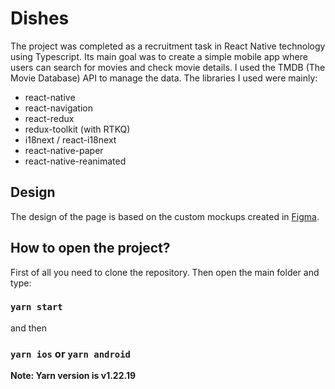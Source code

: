 # Dishes

The project was completed as a recruitment task in React Native technology using Typescript. Its main goal was to create a simple mobile app where users can search for movies and check movie details. I used the TMDB (The Movie Database) API to manage the data. The libraries I used were mainly:

-   react-native
-   react-navigation
-   react-redux
-   redux-toolkit (with RTKQ)
-   i18next / react-i18next
-   react-native-paper
-   react-native-reanimated

## Design

The design of the page is based on the custom mockups created in [Figma](https://www.figma.com/file/uccCuR9liVBrO31ygOu5iz/CinemApp?type=design&node-id=0%3A1&mode=design&t=fc1ZRmjI5E4NoBa9-1).

## How to open the project?

First of all you need to clone the repository. Then open the main folder and type:

### `yarn start`

and then

### `yarn ios` or `yarn android`

**Note: Yarn version is v1.22.19**
